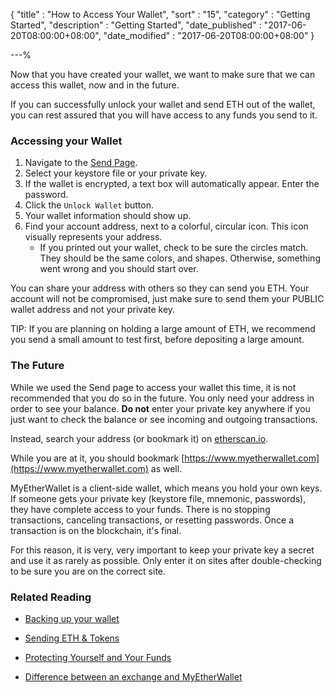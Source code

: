 {
"title" : "How to Access Your Wallet",
"sort" : "15",
"category" : "Getting Started",
"description" : "Getting Started",
"date_published" : "2017-06-20T08:00:00+08:00",
"date_modified" : "2017-06-20T08:00:00+08:00"
}

---%

Now that you have created your wallet, we want to make sure that we can access this wallet, now and in the future.

If you can successfully unlock your wallet and send ETH out of the wallet, you can rest assured that you will have access to any funds you send to it.

### Accessing your Wallet

1. Navigate to the [Send Page](https://www.myetherwallet.com/#send-transaction).
1. Select your keystore file or your private key.
1. If the wallet is encrypted, a text box will automatically appear. Enter the password.
1. Click the `Unlock Wallet` button.
1. Your wallet information should show up.
1. Find your account address, next to a colorful, circular icon. This icon visually represents your address.
   * If you printed out your wallet, check to be sure the circles match. They should be the same colors, and shapes. Otherwise, something went wrong and you should start over.

You can share your address with others so they can send you ETH. Your account will not be compromised, just make sure to send them your PUBLIC wallet address and not your private key.

TIP: If you are planning on holding a large amount of ETH, we recommend you send a small amount to test first, before depositing a large amount.

### The Future

While we used the Send page to access your wallet this time, it is not recommended that you do so in the future. You only need your address in order to see your balance. **Do not** enter your private key anywhere if you just want to check the balance or see incoming and outgoing transactions.

Instead, search your address (or bookmark it) on [etherscan.io](https://etherscan.io).

While you are at it, you should bookmark [https://www.myetherwallet.com](https://www.myetherwallet.com) as well.

MyEtherWallet is a client-side wallet, which means you hold your own keys. If someone gets your private key (keystore file, mnemonic, passwords), they have complete access to your funds. There is no stopping transactions, canceling transactions, or resetting passwords. Once a transaction is on the blockchain, it's final.

For this reason, it is very, very important to keep your private key a secret and use it as rarely as possible. Only enter it on sites after double-checking to be sure you are on the correct site.

### Related Reading

* [Backing up your wallet](https://myetherwallet.github.io/knowledge-base/getting-started/backing-up-your-new-wallet.html)

* [Sending ETH & Tokens](https://myetherwallet.github.io/knowledge-base/send/)

* [Protecting Yourself and Your Funds](https://myetherwallet.github.io/knowledge-base/getting-started/protecting-yourself-and-your-funds.html)

* [Difference between an exchange and MyEtherWallet](https://myetherwallet.github.io/knowledge-base/getting-started/whats-the-difference-between-an-exchange-and-myetherwallet.html)
